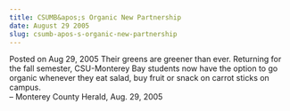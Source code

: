```yaml
---
title: CSUMB&apos;s Organic New Partnership
date: August 29 2005
slug: csumb-apos-s-organic-new-partnership
---
```





<span class="date">Posted on Aug 29, 2005    </span>
Their greens are greener than ever. Returning for the fall
semester, CSU-Monterey Bay students now have the option to go
organic whenever they eat salad, buy fruit or snack on carrot
sticks on campus.<br>
&#x2013; Monterey County Herald, Aug. 29, 2005<br/></br>




